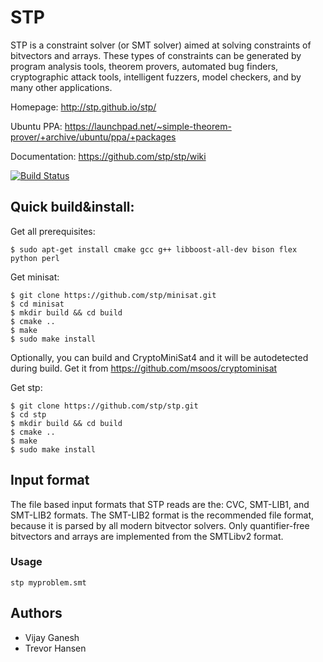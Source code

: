 # STP

STP is a constraint solver (or SMT solver) aimed at solving constraints of bitvectors and arrays. These types of constraints can be generated by program analysis  tools, theorem provers, automated bug finders, cryptographic attack tools, intelligent fuzzers, model checkers, and by many other applications.

Homepage:      http://stp.github.io/stp/

Ubuntu PPA:    https://launchpad.net/~simple-theorem-prover/+archive/ubuntu/ppa/+packages

Documentation: https://github.com/stp/stp/wiki

[![Build Status](https://travis-ci.org/stp/stp.svg?branch=master)](https://travis-ci.org/stp/stp)

## Quick build&install:

Get all prerequisites:
```
$ sudo apt-get install cmake gcc g++ libboost-all-dev bison flex python perl
```

Get minisat:
```
$ git clone https://github.com/stp/minisat.git
$ cd minisat
$ mkdir build && cd build
$ cmake ..
$ make
$ sudo make install
```

Optionally, you can build and CryptoMiniSat4 and it will be autodetected during build. Get it from  https://github.com/msoos/cryptominisat

Get stp:
```
$ git clone https://github.com/stp/stp.git
$ cd stp
$ mkdir build && cd build
$ cmake ..
$ make
$ sudo make install
```

## Input format

The file based input formats that STP reads are the: CVC, SMT-LIB1, and SMT-LIB2 formats. The SMT-LIB2 format is the recommended file format, because it is parsed by all modern bitvector solvers. Only quantifier-free bitvectors and arrays are implemented from the SMTLibv2 format.

### Usage
```
stp myproblem.smt
```

## Authors

* Vijay Ganesh
* Trevor Hansen

